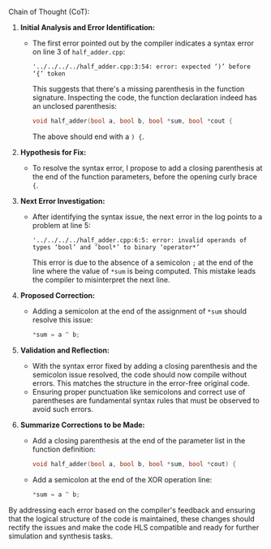 Chain of Thought (CoT):

1. **Initial Analysis and Error Identification:**
   - The first error pointed out by the compiler indicates a syntax error on line 3 of `half_adder.cpp`:
     ```
     '../../../../half_adder.cpp:3:54: error: expected ‘)’ before ‘{’ token
     ```
     This suggests that there's a missing parenthesis in the function signature. Inspecting the code, the function declaration indeed has an unclosed parenthesis:
     ```cpp
     void half_adder(bool a, bool b, bool *sum, bool *cout {
     ```
     The above should end with a `) {`.

2. **Hypothesis for Fix:**
   - To resolve the syntax error, I propose to add a closing parenthesis at the end of the function parameters, before the opening curly brace `{`.

3. **Next Error Investigation:**
   - After identifying the syntax issue, the next error in the log points to a problem at line 5:
     ```
     '../../../../half_adder.cpp:6:5: error: invalid operands of types ‘bool’ and ‘bool*’ to binary ‘operator*’
     ```
     This error is due to the absence of a semicolon `;` at the end of the line where the value of `*sum` is being computed. This mistake leads the compiler to misinterpret the next line.

4. **Proposed Correction:**
   - Adding a semicolon at the end of the assignment of `*sum` should resolve this issue:
     ```cpp
     *sum = a ^ b;
     ```

5. **Validation and Reflection:**
   - With the syntax error fixed by adding a closing parenthesis and the semicolon issue resolved, the code should now compile without errors. This matches the structure in the error-free original code.
   - Ensuring proper punctuation like semicolons and correct use of parentheses are fundamental syntax rules that must be observed to avoid such errors.

6. **Summarize Corrections to be Made:**
   - Add a closing parenthesis at the end of the parameter list in the function definition:
     ```cpp
     void half_adder(bool a, bool b, bool *sum, bool *cout) {
     ```
   - Add a semicolon at the end of the XOR operation line:
     ```cpp
     *sum = a ^ b;
     ```

By addressing each error based on the compiler's feedback and ensuring that the logical structure of the code is maintained, these changes should rectify the issues and make the code HLS compatible and ready for further simulation and synthesis tasks.